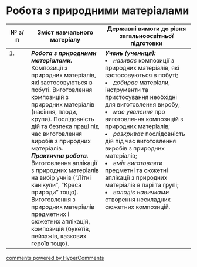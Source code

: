 <div id="hypercomments_widget" class="js-hypercomments-widget invisible"></div>

# Робота з природними матеріалами

<table>
  <tr>
    <td width="12%" align="center"><b>№ з/п</b></td>
    <td width="40%" align="center"><b>Зміст навчального матеріалу</b></td>
    <td width="60%" align="center"><b>Державні вимоги до рівня загальноосвітньої підготовки</b></td>
  </tr>
<tbody>
  <tr>
    <td width="12%" style="vertical-align:top !important;">
1.</td>
    <td width="40%" style="vertical-align:top !important;">
<b><i>Робота з природними матеріалами.</i></b> Композиції з природних матеріалів, які застосовуються в побуті. Виготовлення композицій з природних матеріалів (насіння, плоди, крупи). Послідовність дій та безпека праці під час виготовлення виробів з природних матеріалів. <br>
<b><i>Практична робота.</i></b> <br>
Виготовлення аплікації з природних матеріалів на вибір учнів (“Літні канікули”, “Краса природи” тощо).<br>
Виготовлення з природних матеріалів предметних і сюжетних аплікацій, композицій (букетів, пейзажів, казкових героїв тощо).
<br>
</td>
    <td width="60%" style="vertical-align:top !important;">
<i><b>Учень (учениця):</b></i><br>
<li><i>називає</i> композиції з природних матеріалів, які застосовуються в побуті;</li>
<li><i>добирає</i> матеріали, інструменти та пристосування необхідні для виготовлення виробу;</li>
<li><i>має уявлення</i> про виготовлення композицій з природних матеріалів; </li>
<li><i>розкриває</i> послідовність дій під час виготовлення виробів з природних матеріалів;</li>
<li><i>вміє виготовляти</i> предметні та сюжетні аплікації з  природних матеріалів в парі та групі;</li>
<li><i>володіє навичками</i> створення нескладних сюжетних композицій.</li>

</td>
  </tr>
</tbody>
</table>

<div class="js-hypercomments-container">
<a href="http://hypercomments.com" class="hc-link" title="comments widget">comments powered by HyperComments</a>
</div>